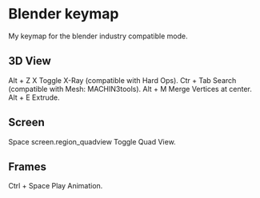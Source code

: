 # Blender keymap
My keymap for the blender industry compatible mode.

## 3D View
Alt + Z  X Toggle X-Ray (compatible with Hard Ops).
Ctr + Tab  Search  (compatible with Mesh: MACHIN3tools).
Alt + M  Merge Vertices at center.
Alt + E  Extrude.

## Screen
Space  screen.region_quadview  Toggle Quad View.

## Frames
Ctrl + Space  Play Animation.
